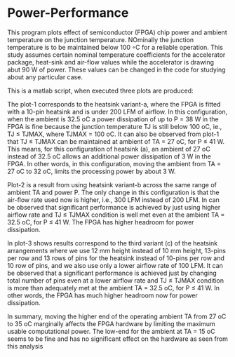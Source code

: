 # Power-Performance

This program plots effect of semiconductor (FPGA) chip  power
and ambient temperature on the junction temperature. NOminally the 
junction temperature is to be maintained below 100 ◦C for a reliable operation.
 This study assumes certain nominal temperature coefficients for the accelerator package, 
 heat-sink and air-flow values while the accelerator is drawing abut 90 W of power. 
 These values can be changed in the code for studying about any particular case.  

This is a matlab script, when executed three plots are produced:

The plot-1 corresponds to the heatsink variant-a, where the FPGA is fitted with a
10-pin heatsink and is under 200 LFM of airflow. In this configuration, when the ambient is 32.5
oC a power dissipation of up to P = 38 W in the FPGA is fine because the junction temperature
TJ is still below 100 oC, ie., TJ ≤ TJMAX, where TJMAX = 100 oC. It can also be observed from
plot-1 that TJ ≤ TJMAX can be maintained at ambient of TA = 27 oC, for P ≤ 41 W. This means, for
this configuration of heatsink (a), an ambient of 27 oC instead of 32.5 oC allows an additional
power dissipation of 3 W in the FPGA. In other words, in this configuration, moving the ambient
from TA = 27 oC to 32 oC, limits the processing power by about 3 W.

Plot-2 is a result from using heatsink variant-b across the same range
of ambient TA and power P. The only change in this configuration is that the air-flow rate used
now is higher, i.e., 300 LFM instead of 200 LFM. In can be observed that significant
performance is achieved by just using higher airflow rate and TJ ≤ TJMAX condition is well met
even at the ambient TA = 32.5 oC, for P ≤ 41 W. The FPGA has higher headroom for power
dissipation.

In plot-3 shows results correspond to the third variant (c) of the heatsink
arrangements where we use 12 mm height instead of 10 mm height, 13-pins per row and 13
rows of pins for the heatsink instead of 10-pins per row and 10 row of pins, and we also use
only a lower airflow rate of 100 LFM. It can be observed that a significant performance is
achieved just by changing total number of pins even at a lower airflow rate and TJ ≤ TJMAX
condition is more than adequately met at the ambient TA = 32.5 oC, for P ≤ 41 W. In other
words, the FPGA has much higher headroom now for power dissipation.

In summary, moving the higher end of the operating ambient TA from 27 oC to 35 oC marginally
affects the FPGA hardware by limiting the maximum usable computational power. The low-end
for the ambient at TA = 15 oC seems to be fine and has no significant effect on the hardware as
seen from this analysis
